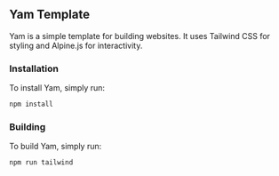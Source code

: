 ## Yam Template

Yam is a simple template for building websites. It uses Tailwind CSS for styling and Alpine.js for interactivity.

### Installation

To install Yam, simply run:

```bash
npm install
```

### Building

To build Yam, simply run:

```bash
npm run tailwind
```